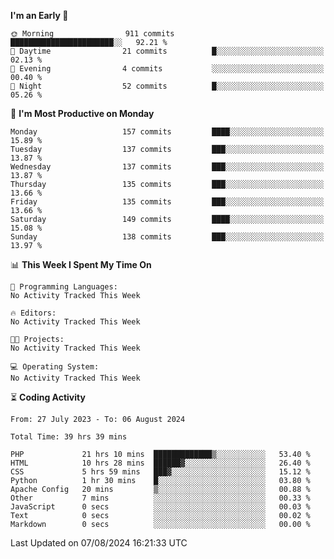 
<!--START_SECTION:week-->
**I'm an Early 🐤** 

```text
🌞 Morning                911 commits         ███████████████████████░░   92.21 % 
🌆 Daytime                21 commits          █░░░░░░░░░░░░░░░░░░░░░░░░   02.13 % 
🌃 Evening                4 commits           ░░░░░░░░░░░░░░░░░░░░░░░░░   00.40 % 
🌙 Night                  52 commits          █░░░░░░░░░░░░░░░░░░░░░░░░   05.26 % 
```
📅 **I'm Most Productive on Monday** 

```text
Monday                   157 commits         ████░░░░░░░░░░░░░░░░░░░░░   15.89 % 
Tuesday                  137 commits         ███░░░░░░░░░░░░░░░░░░░░░░   13.87 % 
Wednesday                137 commits         ███░░░░░░░░░░░░░░░░░░░░░░   13.87 % 
Thursday                 135 commits         ███░░░░░░░░░░░░░░░░░░░░░░   13.66 % 
Friday                   135 commits         ███░░░░░░░░░░░░░░░░░░░░░░   13.66 % 
Saturday                 149 commits         ████░░░░░░░░░░░░░░░░░░░░░   15.08 % 
Sunday                   138 commits         ███░░░░░░░░░░░░░░░░░░░░░░   13.97 % 
```


📊 **This Week I Spent My Time On** 

```text
💬 Programming Languages: 
No Activity Tracked This Week

🔥 Editors: 
No Activity Tracked This Week

🐱‍💻 Projects: 
No Activity Tracked This Week

💻 Operating System: 
No Activity Tracked This Week
```


<!--END_SECTION:week-->

⏳ **Coding Activity**

<!--START_SECTION:alltime-->

```text
From: 27 July 2023 - To: 06 August 2024

Total Time: 39 hrs 39 mins

PHP             21 hrs 10 mins  █████████████▒░░░░░░░░░░░   53.40 %
HTML            10 hrs 28 mins  ██████▓░░░░░░░░░░░░░░░░░░   26.40 %
CSS             5 hrs 59 mins   ███▓░░░░░░░░░░░░░░░░░░░░░   15.12 %
Python          1 hr 30 mins    █░░░░░░░░░░░░░░░░░░░░░░░░   03.80 %
Apache Config   20 mins         ▒░░░░░░░░░░░░░░░░░░░░░░░░   00.88 %
Other           7 mins          ░░░░░░░░░░░░░░░░░░░░░░░░░   00.33 %
JavaScript      0 secs          ░░░░░░░░░░░░░░░░░░░░░░░░░   00.03 %
Text            0 secs          ░░░░░░░░░░░░░░░░░░░░░░░░░   00.02 %
Markdown        0 secs          ░░░░░░░░░░░░░░░░░░░░░░░░░   00.00 %
```

<!--END_SECTION:alltime-->
<!--START_SECTION:date-->

 Last Updated on 07/08/2024 16:21:33 UTC
<!--END_SECTION:date-->

